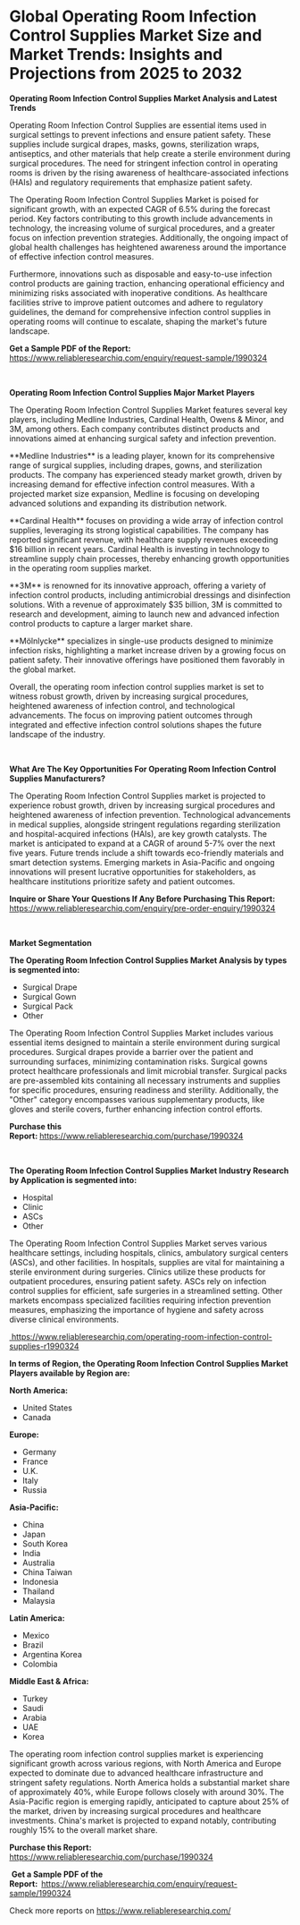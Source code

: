 <p><h1>Global Operating Room Infection Control Supplies Market Size and Market Trends: Insights and Projections from 2025 to 2032</h1></p><p><strong>Operating Room Infection Control Supplies Market Analysis and Latest Trends</strong></p>
<p><p>Operating Room Infection Control Supplies are essential items used in surgical settings to prevent infections and ensure patient safety. These supplies include surgical drapes, masks, gowns, sterilization wraps, antiseptics, and other materials that help create a sterile environment during surgical procedures. The need for stringent infection control in operating rooms is driven by the rising awareness of healthcare-associated infections (HAIs) and regulatory requirements that emphasize patient safety.</p><p>The Operating Room Infection Control Supplies Market is poised for significant growth, with an expected CAGR of 6.5% during the forecast period. Key factors contributing to this growth include advancements in technology, the increasing volume of surgical procedures, and a greater focus on infection prevention strategies. Additionally, the ongoing impact of global health challenges has heightened awareness around the importance of effective infection control measures. </p><p>Furthermore, innovations such as disposable and easy-to-use infection control products are gaining traction, enhancing operational efficiency and minimizing risks associated with inoperative conditions. As healthcare facilities strive to improve patient outcomes and adhere to regulatory guidelines, the demand for comprehensive infection control supplies in operating rooms will continue to escalate, shaping the market's future landscape.</p></p>
<p><strong>Get a Sample PDF of the Report:&nbsp;</strong> <a href="https://www.reliableresearchiq.com/enquiry/request-sample/1990324?utm_campaign=2335&utm_medium=2&utm_source=Github&utm_content=ia&utm_term=05032025&utm_id=operating-room-infection-control-supplies">https://www.reliableresearchiq.com/enquiry/request-sample/1990324</a></p>
<p>&nbsp;</p>
<p><strong>Operating Room Infection Control Supplies Major Market Players</strong></p>
<p><p>The Operating Room Infection Control Supplies Market features several key players, including Medline Industries, Cardinal Health, Owens & Minor, and 3M, among others. Each company contributes distinct products and innovations aimed at enhancing surgical safety and infection prevention.</p><p>**Medline Industries** is a leading player, known for its comprehensive range of surgical supplies, including drapes, gowns, and sterilization products. The company has experienced steady market growth, driven by increasing demand for effective infection control measures. With a projected market size expansion, Medline is focusing on developing advanced solutions and expanding its distribution network.</p><p>**Cardinal Health** focuses on providing a wide array of infection control supplies, leveraging its strong logistical capabilities. The company has reported significant revenue, with healthcare supply revenues exceeding $16 billion in recent years. Cardinal Health is investing in technology to streamline supply chain processes, thereby enhancing growth opportunities in the operating room supplies market.</p><p>**3M** is renowned for its innovative approach, offering a variety of infection control products, including antimicrobial dressings and disinfection solutions. With a revenue of approximately $35 billion, 3M is committed to research and development, aiming to launch new and advanced infection control products to capture a larger market share.</p><p>**Mölnlycke** specializes in single-use products designed to minimize infection risks, highlighting a market increase driven by a growing focus on patient safety. Their innovative offerings have positioned them favorably in the global market.</p><p>Overall, the operating room infection control supplies market is set to witness robust growth, driven by increasing surgical procedures, heightened awareness of infection control, and technological advancements. The focus on improving patient outcomes through integrated and effective infection control solutions shapes the future landscape of the industry.</p></p>
<p>&nbsp;</p>
<p><strong>What Are The Key Opportunities For Operating Room Infection Control Supplies Manufacturers?</strong></p>
<p><p>The Operating Room Infection Control Supplies market is projected to experience robust growth, driven by increasing surgical procedures and heightened awareness of infection prevention. Technological advancements in medical supplies, alongside stringent regulations regarding sterilization and hospital-acquired infections (HAIs), are key growth catalysts. The market is anticipated to expand at a CAGR of around 5-7% over the next five years. Future trends include a shift towards eco-friendly materials and smart detection systems. Emerging markets in Asia-Pacific and ongoing innovations will present lucrative opportunities for stakeholders, as healthcare institutions prioritize safety and patient outcomes.</p></p>
<p><strong>Inquire or Share Your Questions If Any Before Purchasing This Report:</strong> <a href="https://www.reliableresearchiq.com/enquiry/pre-order-enquiry/1990324?utm_campaign=2335&utm_medium=2&utm_source=Github&utm_content=ia&utm_term=05032025&utm_id=operating-room-infection-control-supplies">https://www.reliableresearchiq.com/enquiry/pre-order-enquiry/1990324</a></p>
<p>&nbsp;</p>
<p><strong>Market Segmentation</strong></p>
<p><strong>The Operating Room Infection Control Supplies Market Analysis by types is segmented into:</strong></p>
<p><ul><li>Surgical Drape</li><li>Surgical Gown</li><li>Surgical Pack</li><li>Other</li></ul></p>
<p><p>The Operating Room Infection Control Supplies Market includes various essential items designed to maintain a sterile environment during surgical procedures. Surgical drapes provide a barrier over the patient and surrounding surfaces, minimizing contamination risks. Surgical gowns protect healthcare professionals and limit microbial transfer. Surgical packs are pre-assembled kits containing all necessary instruments and supplies for specific procedures, ensuring readiness and sterility. Additionally, the "Other" category encompasses various supplementary products, like gloves and sterile covers, further enhancing infection control efforts.</p></p>
<p><strong>Purchase this Report:&nbsp;</strong><a href="https://www.reliableresearchiq.com/purchase/1990324?utm_campaign=2335&utm_medium=2&utm_source=Github&utm_content=ia&utm_term=05032025&utm_id=operating-room-infection-control-supplies">https://www.reliableresearchiq.com/purchase/1990324</a></p>
<p>&nbsp;</p>
<p><strong>The Operating Room Infection Control Supplies Market Industry Research by Application is segmented into:</strong></p>
<p><ul><li>Hospital</li><li>Clinic</li><li>ASCs</li><li>Other</li></ul></p>
<p><p>The Operating Room Infection Control Supplies Market serves various healthcare settings, including hospitals, clinics, ambulatory surgical centers (ASCs), and other facilities. In hospitals, supplies are vital for maintaining a sterile environment during surgeries. Clinics utilize these products for outpatient procedures, ensuring patient safety. ASCs rely on infection control supplies for efficient, safe surgeries in a streamlined setting. Other markets encompass specialized facilities requiring infection prevention measures, emphasizing the importance of hygiene and safety across diverse clinical environments.</p></p>
<p><a href="https://www.reliableresearchiq.com/operating-room-infection-control-supplies-r1990324?utm_campaign=2335&utm_medium=2&utm_source=Github&utm_content=ia&utm_term=05032025&utm_id=operating-room-infection-control-supplies">&nbsp;https://www.reliableresearchiq.com/operating-room-infection-control-supplies-r1990324</a></p>
<p><strong>In terms of Region, the Operating Room Infection Control Supplies Market Players available by Region are:</strong></p>
<p>
    <p> <strong> North America: </strong>
        <ul>
            <li>United States</li>
            <li>Canada</li>
        </ul>
        </p> 
    <p> <strong> Europe: </strong>
        <ul>
            <li>Germany</li>
            <li>France</li>
            <li>U.K.</li>
            <li>Italy</li>
            <li>Russia</li>
        </ul>
        </p> 
    <p> <strong> Asia-Pacific: </strong>
        <ul>
            <li>China</li>
            <li>Japan</li>
            <li>South Korea</li>
            <li>India</li>
            <li>Australia</li>
            <li>China Taiwan</li>
            <li>Indonesia</li>
            <li>Thailand</li>
            <li>Malaysia</li>
        </ul>
        </p> 
    <p> <strong> Latin America: </strong>
        <ul>
            <li>Mexico</li>
            <li>Brazil</li>
            <li>Argentina Korea</li>
            <li>Colombia</li>
        </ul>
        </p> 
    <p> <strong> Middle East & Africa: </strong>
        <ul>
            <li>Turkey</li>
            <li>Saudi</li>
            <li>Arabia</li>
            <li>UAE</li>
            <li>Korea</li>
        </ul>
    </p>
    </p>
<p><p>The operating room infection control supplies market is experiencing significant growth across various regions, with North America and Europe expected to dominate due to advanced healthcare infrastructure and stringent safety regulations. North America holds a substantial market share of approximately 40%, while Europe follows closely with around 30%. The Asia-Pacific region is emerging rapidly, anticipated to capture about 25% of the market, driven by increasing surgical procedures and healthcare investments. China's market is projected to expand notably, contributing roughly 15% to the overall market share.</p></p>
<p><strong>Purchase this Report: </strong><a href="https://www.reliableresearchiq.com/purchase/1990324?utm_campaign=2335&utm_medium=2&utm_source=Github&utm_content=ia&utm_term=05032025&utm_id=operating-room-infection-control-supplies">https://www.reliableresearchiq.com/purchase/1990324</a></p>
<p>&nbsp;<strong>Get a Sample PDF of the Report:&nbsp;&nbsp;</strong><a href="https://www.reliableresearchiq.com/enquiry/request-sample/1990324?utm_campaign=2335&utm_medium=2&utm_source=Github&utm_content=ia&utm_term=05032025&utm_id=operating-room-infection-control-supplies">https://www.reliableresearchiq.com/enquiry/request-sample/1990324</a></p>
<p><strong></strong></p>
<p>Check more reports on <a href="https://www.reliableresearchiq.com/?utm_campaign=2335&utm_medium=2&utm_source=Github&utm_content=ia&utm_term=05032025&utm_id=operating-room-infection-control-supplies">https://www.reliableresearchiq.com/</a></p>